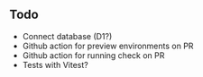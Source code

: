 ## Todo

- Connect database (D1?)
- Github action for preview environments on PR
- Github action for running check on PR
- Tests with Vitest?